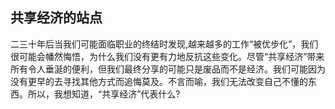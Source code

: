## 共享经济的站点

二三十年后当我们可能面临职业的终结时发现,越来越多的工作“被优步化”，我们很可能会幡然悔悟，为什么我们没有更有力地反抗这些变化。尽管“共享经济”带来所有令人垂涎的便利，但我们最终分享的可能只是废品而不是经济。我们可能因为没有更早的去寻找其他方式而追悔莫及。不言而喻，我们无法改变自己不懂的东西。所以，我想知道，“共享经济”代表什么?

